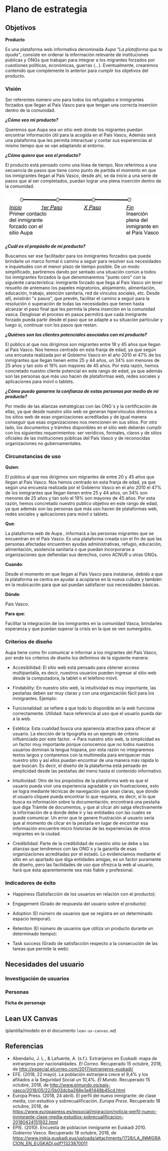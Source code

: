 # Plano de estrategia


## Objetivos 

**Producto**

Es una plataforma web informativa denominada *Aupa "La plataforma que te ayuda"*, consiste en ordenar la información relevante de  instituciones publicas y ONGs que trabajan para integrar a los migrantes forzados por cuestiones políticas, económicas, guerras (...). Eventualmente, crearemos contenido que complemente lo anterior para cumplir los objetivos del producto. 


### Visión

Ser referentes número uno para todos los refugiados e inmigrantes forzados que llegan al País Vasco para que tengan una correcta inserción dentro de la comunidad.

__*¿Cómo veo mi producto?*__

Queremos que Aupa sea un sitio web donde los migrantes puedan encontrar información útil para la acogida en el País Vasco, Además será una plataforma que les permita interactuar y contar sus experiencias al mismo tiempo que se van adaptando al entorno. 

__*¿Cómo quiero que sea el producto?*__

El producto está pensado como una línea de tiempo.
Nos referimos a una secuencia de pasos que tiene como punto de partida el momento en que los inmigrantes llegan al País Vasco, desde ahí, se da inicio a una serie de pasos que al ser completados, puedan lograr una plena inserción dentro de la comunidad.

![Los pasos](https://github.com/DeustoPWEB2018/proyectoweb-migraciones/blob/85faae59c23aa3f2042f300a18d008d457ecc177/1-estrategia/pasos.png?raw=true)

__*¿Cuál es el propósito de mi producto?*__

Buscamos ser ese facilitador para los inmigrantes forzados que pueda brindarle un marco formal ó camino a seguir para resolver sus necesidades e inquietudes con el menor plazo de tiempo posible.
De un modo simplificado, partiremos dando por sentado una situación común a todos los inmigrantes forzados la que denominaremos "punto cero" con la siguiente característica: inmigrante forzado que llega al Pais Vasco sin tener resuelto de antemano los papeles migratorios, alojamiento, alimentación, educación, trabajo, atención sanitaria, red de vínculos sociales, etc. Desde allí, existirán "x pasos", que prevén, facilitar el camino a seguir para la resolución ó superación de todas las necesidades que tienen hasta alcanzar el paso final que les permita la plena inserción en la comunidad vasca.
Desglosar el proceso en pasos permitirá que cada inmigrante forzado pueda partir desde el paso que se adapte a su situación particular y luego si, continuar con los pasos que restan.

__*¿Quiénes son los clientes potenciales asociados con mi producto?*__

El público al que nos dirigimos son migrantes entre 18 y 45 años que llegan al País Vasco. Nos hemos centrado en esta franja de edad, ya que según una encuesta realizada por el Gobierno Vasco en el año 2010 el 47% de los inmigrantes que llegan tienen entre 25 y 44 años, un 34% son menores de 25 años y tan solo el 19% son mayores de 45 años. Por esta razón, hemos concretado nuestro cliente potencial en este rango de edad, ya que además son las personas que más uso hacen de plataformas web, redes sociales y aplicaciones para móvil o tablets. 

__*¿Cómo puedo ganarme la confianza de estas personas por medio de mi producto?*__

Por medio de las alianzas estratégicas con las ONG´s y la certificación de ellas, ya que desde nuestro sitio web se generan hipervínculos directos a los sitios web de esas organizaciones acreditadas y de igual manera conseguir que esas organizaciones nos mencionen en sus sitios. Por otro lado, los documentos y trámites disponibles en el sitio web deberán cumplir con los siguientes requerimientos: ser verídicos, formales, claros y de sitios oficiales de las instituciones públicas del País Vasco y de reconocidas organizaciones no gubernamentales.


### Circunstancias de uso

__Quien__:

El público al que nos dirigimos son migrantes de entre 20 y 45 años que llegan al País Vasco. Nos hemos centrado en esta franja de edad, ya que según una encuesta realizada por el Gobierno Vasco en el año 2010 el 47% de los inmigrantes que llegan tienen entre 25 y 44 años, un 34% son menores de 25 años y tan solo el 19% son mayores de 45 años. Por esta razón, hemos concretado nuestro publico objetivo en este rango de edad, ya que además son las personas que más uso hacen de plataformas web, redes sociales y aplicaciones para móvil o tablets.

__Que__: 

La plataforma web de Aupa , informará a las personas migrantes que se encuentran en el País Vasco. Es una plataforma creada con el fin de que las personas afectadas encuentren ayudas administrativas, refugio, educación, alimentación, asistencia sanitaria o que puedan incorporarse a organizaciones que defiendan sus derechos, como ACNUR u otras ONGs.

__Cuando__: 

Desde el momento en que llegan al País Vasco para instalarse, debido a que la plataforma se centra en ayudar a acoplarse en la nueva cultura y también en la reubicación para que así puedan satisfacer sus necesidades básicas. 

__Dónde__: 

Pais Vasco. 

__Para que__: 

Facilitar la integración de los inmigrantes en la comunidad Vasca, brindarles esperanza y que puedan superar la crisis en la que se ven sumergidos.


### Criterios de diseño

Aupa tiene como fin comunicar e informar a los migrantes del País Vasco, por ende los criterios de diseño los definimos de la siguiente manera: 

* Accesibilidad: El sitio web está pensado para obtener acceso multipantalla, es decir, nuestros usuarios pueden ingresar al sitio web desde la computadora, la tablet o el teléfono móvil. 

* Findability:  En nuestro sitio web, la intuitividad es muy importante, las pestañas deben ser muy claras y con una organización fácil para los inmigrantes. Ejemplo: 

* Funcionalidad: se refiere a que todo lo disponible en la web funcione correctamente. 
Utilidad: hace referencia al uso que el usuario pueda dar a la web.

* Estética: Esta cualidad busca una apariencia atractiva para ofrecer al usuario. La elección de la tipografía es un ejemplo de criterio influenciado por este factor. → Para nuestro sitio web, la simplicidad es un factor muy importante porque conocemos que no todos nuestros usuarios dominan la lengua hispana, por esta razón no integraremos textos largos y contaremos con la multimedia para enriquecer más nuestro sitio y así ellos puedan encontrar de una manera más rápida lo que buscan. Es decir, el diseño de la plataforma está pensado en simplicidad desde las pestañas del menú hasta el contenido informativo.

* Intuitividad: Otro de los propósitos de la plataforma web es que el usuario pueda vivir una experiencia agradable y sin frustraciones, esto se logra mediante técnicas de navegación que sean claras, que donde el usuario cliquee pueda encontrar lo que requiera, es decir, si lo que busca es información sobre la documentación, encontrará una pestaña que diga Trámite de documentos, y que al clicar ahí salga efectivamente la información de a donde debe ir y las entidades con las cuales se puede comunicar. Un error que le genere frustración al usuario sería que al momento de clicar en la pestaña en lugar de encontrar esa información encuentre micro historias de las experiencias de otros migrantes en la ciudad.  

* Credibilidad: Parte de la credibilidad de nuestro sitio se debe a las alianzas que tendremos con las ONG´s y la garantía de esas organizaciones acreditadas por el estado. Lo evidenciamos mediante el sitio en un apartado que diga entidades amigas, es un factor puramente de diseño, pero las facilidades de uso que ofrezca la web al usuario, hará que ésta aparentemente sea más fiable y profesional.


### Indicadores de éxito

* Happiness (Satisfacción de los usuarios en relación con el producto):

* Engagement (Grado de respuesta del usuario sobre el producto):

* Adoption (El número de usuarios que se registra en un determinado espacio temporal):

* Retention (El número de usuarios que utiliza un producto durante un determinado tiempo): 

* Task success (Grado de satisfacción respecto a la consecución de las tareas que permite la web): 


## Necesidades del usuario

### Investigación de usuarios

### Personas

__Ficha de personaje__

## Lean UX Canvas

(plantilla/modelo en el documento `lean-ux-canvas.md`)

## Referencias

* Abendaño, J. L., & Lafuente, A. (s.f.). Extranjeros en Euskadi: mapa de extranjeros por nacionalidades. *El Correo*. Recuperado 15 octubre, 2018, de http://especial.elcorreo.com/2017/extranjeros-euskadi/
* EFE. (2018, 22 mayo). La población extranjera crece el 9,4% y los afiliados a la Seguridad Social un 10,4%. *El Mundo*. Recuperado 15 octubre, 2018, de 
http://www.elmundo.es/pais-vasco/2018/05/22/5b03dcba268e3e81448b45cd.html
* Europa Press. (2018, 24 abril). El perfil del nuevo inmigrante: de clase media, con estudios y sobrecualificación. *Europa Press*. Recuperado 18 octubre, 2018, de
https://www.europapress.es/epsocial/migracion/noticia-perfil-nuevo-inmigrante-clase-media-estudios-sobrecualificacion-20180424151932.html
* EPIE. (2010). Encuesta de poblacion inmigrante en Euskadi 2010. *Gobierno Vasco*. Recuperado 18 octubre, 2018, de https://www.irekia.euskadi.eus/uploads/attachments/1728/LA_INMIGRACION_EN_EUSKADI.pdf?1323870011
